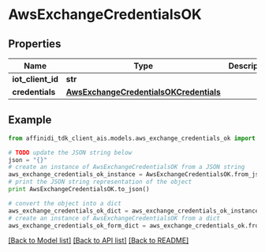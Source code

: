 # AwsExchangeCredentialsOK

## Properties

| Name              | Type                                                                              | Description | Notes |
| ----------------- | --------------------------------------------------------------------------------- | ----------- | ----- |
| **iot_client_id** | **str**                                                                           |             |
| **credentials**   | [**AwsExchangeCredentialsOKCredentials**](AwsExchangeCredentialsOKCredentials.md) |             |

## Example

```python
from affinidi_tdk_client_ais.models.aws_exchange_credentials_ok import AwsExchangeCredentialsOK

# TODO update the JSON string below
json = "{}"
# create an instance of AwsExchangeCredentialsOK from a JSON string
aws_exchange_credentials_ok_instance = AwsExchangeCredentialsOK.from_json(json)
# print the JSON string representation of the object
print AwsExchangeCredentialsOK.to_json()

# convert the object into a dict
aws_exchange_credentials_ok_dict = aws_exchange_credentials_ok_instance.to_dict()
# create an instance of AwsExchangeCredentialsOK from a dict
aws_exchange_credentials_ok_form_dict = aws_exchange_credentials_ok.from_dict(aws_exchange_credentials_ok_dict)
```

[[Back to Model list]](../README.md#documentation-for-models) [[Back to API list]](../README.md#documentation-for-api-endpoints) [[Back to README]](../README.md)
